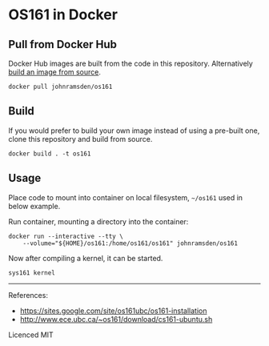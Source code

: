 # OS161 in Docker

## Pull from Docker Hub

Docker Hub images are built from the code in this repository. Alternatively [build an image from source](#Build).

```
docker pull johnramsden/os161
```

## Build

If you would prefer to build your own image instead of using a pre-built one, clone this repository and build from source.

```shell
docker build . -t os161
```

## Usage

Place code to mount into container on local filesystem, `~/os161` used in below example.

Run container, mounting a directory into the container:

```shell
docker run --interactive --tty \
    --volume="${HOME}/os161:/home/os161/os161" johnramsden/os161
```

Now after compiling a kernel, it can be started.

```shell
sys161 kernel
```

---

References:

* https://sites.google.com/site/os161ubc/os161-installation
* http://www.ece.ubc.ca/~os161/download/cs161-ubuntu.sh

Licenced MIT
